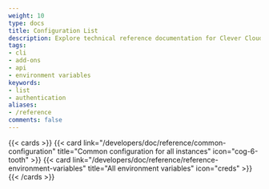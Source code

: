 ```yaml
---
weight: 10
type: docs
title: Configuration List
description: Explore technical reference documentation for Clever Cloud including environment variables, API endpoints, and configuration options
tags:
- cli
- add-ons
- api
- environment variables
keywords:
- list
- authentication
aliases:
- /reference
comments: false
---
```


{{< cards >}}
  {{< card link="/developers/doc/reference/common-configuration" title="Common configuration for all instances" icon="cog-6-tooth" >}}
  {{< card link="/developers/doc/reference/reference-environment-variables" title="All environment variables" icon="creds" >}}
{{< /cards >}}

